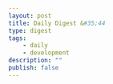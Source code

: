 ```yaml
---
layout: post
title: Daily Digest &#35;44
type: digest
tags: 
    - daily
    - development
description: ""
publish: false
---
```

